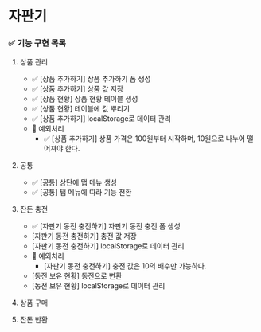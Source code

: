 # 자판기

### ✅ 기능 구현 목록

1. 상품 관리
    + ✅ [상품 추가하기] 상품 추가하기 폼 생성
    + ✅ [상품 추가하기] 상품 값 저장
    + ✅ [상품 현황] 상품 현황 테이블 생성
    + ✅ [상품 현황] 테이블에 값 뿌리기
    + ✅ [상품 추가하기] localStorage로 데이터 관리
    + 🚨 예외처리
        + ✅ [상품 추가하기] 상품 가격은 100원부터 시작하며, 10원으로 나누어 떨어져야 한다.

2. 공통
    + ✅ [공통] 상단에 탭 메뉴 생성
    + ✅ [공통] 탭 메뉴에 따라 기능 전환

3. 잔돈 충전
    + ✅ [자판기 동전 충전하기] 자판기 동전 충전 폼 생성
    + [자판기 동전 충전하기] 충전 값 저장
    + [자판기 동전 충전하기] localStorage로 데이터 관리
    + 🚨 예외처리
        + [자판기 동전 충전하기] 충전 값은 10의 배수만 가능하다.
    + [동전 보유 현황] 동전으로 변환
    + [동전 보유 현황] localStorage로 데이터 관리

4. 상품 구매
5. 잔돈 반환
